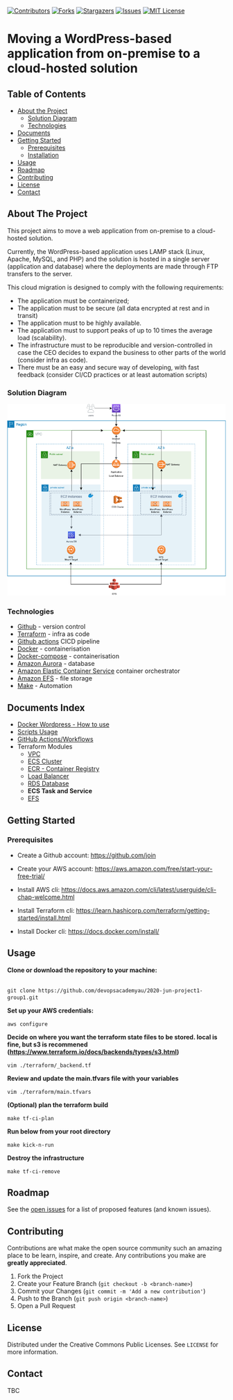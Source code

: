 [![Contributors][contributors-shield]][contributors-url]
[![Forks][forks-shield]][forks-url]
[![Stargazers][stars-shield]][stars-url]
[![Issues][issues-shield]][issues-url]
[![MIT License][license-shield]][license-url]

# Moving a WordPress-based application from on-premise to a cloud-hosted solution

<!-- TABLE OF CONTENTS -->
## Table of Contents

* [About the Project](#about-the-project)
  * [Solution Diagram](#solution-diagram)
  * [Technologies](#technologies)
* [Documents](#documents-index)
* [Getting Started](#getting-started)
  * [Prerequisites](#prerequisites)
  * [Installation](#installation)
* [Usage](#usage)
* [Roadmap](#roadmap)
* [Contributing](#contributing)
* [License](#license)
* [Contact](#contact)


## About The Project
This project aims to move a web application from on-premise to a cloud-hosted solution.

Currently, the WordPress-based application uses LAMP stack (Linux, Apache, MySQL, and PHP) and the solution is hosted in a single server (application and database) where the deployments are made through FTP transfers to the server.

This cloud migration is designed to comply with the following requirements:

- The application must be containerized;
- The application must to be secure (all data encrypted at rest and in transit)
- The application must to be highly available.
- The application must to support peaks of up to 10 times the average load (scalability).
- The infrastructure must to be reproducible and version-controlled in case the CEO decides to expand the business to other parts of the world (consider infra as code).
- There must be an easy and secure way of developing, with fast feedback  (consider CI/CD practices or at least automation scripts)

### Solution Diagram
![Solution Diagram](images/solution-diagram.png)

### Technologies

* [Github](https://github.com/)  - version control
* [Terraform](https://www.terraform.io/) - infra as code
* [Github actions](https://github.com/features/actions/) CICD pipeline
* [Docker](https://www.docker.com/) - containerisation
* [Docker-compose](https://docs.docker.com/compose/) - containerisation
* [Amazon Aurora](https://aws.amazon.com/rds/aurora/) - database
* [Amazon Elastic Container Service](https://aws.amazon.com/ecs/) container orchestrator
* [Amazon EFS](https://aws.amazon.com/efs/) - file storage
* [Make](https://en.wikipedia.org/wiki/Make_(software)) - Automation




## Documents Index

* [Docker Wordpress - How to use](docs/docker-wordpress.md)
* [Scripts Usage](docs/scripts.md)
* [GitHub Actions/Workflows](docs/github-workflows.md)
* Terraform Modules
  * [VPC](terraform/modules/VPC-network/README.md)
  * [ECS Cluster](terraform/modules/ECS/README.md)
  * [ECR - Container Registry](terraform/modules/container_registry/README.md)
  * [Load Balancer](terraform/modules/load_balancer/README.md)
  * [RDS Database](terraform/modules/rds-aurora-database/README.md)
  * **ECS Task and Service**
  * [EFS](terraform/modules/efs/README.md)

<!-- GETTING STARTED -->
## Getting Started

### Prerequisites
 * Create a Github account: https://github.com/join

*  Create your AWS account: https://aws.amazon.com/free/start-your-free-trial/

* Install AWS cli: https://docs.aws.amazon.com/cli/latest/userguide/cli-chap-welcome.html

* Install Terraform cli: https://learn.hashicorp.com/terraform/getting-started/install.html

* Install Docker cli: https://docs.docker.com/install/


## Usage

<strong> Clone or download the repository to your machine: </strong>
```

git clone https://github.com/devopsacademyau/2020-jun-project1-group1.git

```
<strong> Set up your AWS credentials: </strong> 
```
aws configure
```

 <strong> Decide on where you want the terraform state files to be stored. local is fine, but s3 is recommened (https://www.terraform.io/docs/backends/types/s3.html) </strong> 
```
vim ./terraform/_backend.tf
```

 <strong> Review and update the main.tfvars file with your variables  </strong> 
```
vim ./terraform/main.tfvars
```
<strong> (Optional) plan the terraform build </strong>

```
make tf-ci-plan
```
<strong> Run below from your root directory </strong>

```
make kick-n-run
```
<strong>  Destroy the infrastructure </strong>
```
make tf-ci-remove
```
<!-- ROADMAP -->
## Roadmap

See the [open issues](https://github.com/devopsacademyau/2020-jun-project1-group1/issues) for a list of proposed features (and known issues).



<!-- CONTRIBUTING -->
## Contributing

Contributions are what make the open source community such an amazing place to be learn, inspire, and create. Any contributions you make are **greatly appreciated**.

1. Fork the Project
2. Create your Feature Branch (`git checkout -b <branch-name>`)
3. Commit your Changes (`git commit -m 'Add a new contribution'`)
4. Push to the Branch (`git push origin <branch-name>`)
5. Open a Pull Request



<!-- LICENSE -->
## License

Distributed under the Creative Commons Public Licenses. See `LICENSE` for more information.



<!-- CONTACT -->
## Contact

TBC

<!-- MARKDOWN LINKS & IMAGES -->
<!-- https://www.markdownguide.org/basic-syntax/#reference-style-links -->
[contributors-shield]: https://img.shields.io/github/contributors/devopsacademyau/2020-jun-project1-group1?style=flat-square
[contributors-url]: https://github.com/devopsacademyau/2020-jun-project1-group1/graphs/contributors
[forks-shield]: https://img.shields.io/github/forks/devopsacademyau/2020-jun-project1-group1.svg?style=flat-square
[forks-url]: https://github.com/devopsacademyau/2020-jun-project1-group1/network/members
[stars-shield]: https://img.shields.io/github/stars/devopsacademyau/2020-jun-project1-group1.svg?style=flat-square
[stars-url]: https://github.com/devopsacademyau/2020-jun-project1-group1/stargazers
[issues-shield]: https://img.shields.io/github/issues/devopsacademyau/2020-jun-project1-group1.svg?style=flat-square
[issues-url]: https://github.com/devopsacademyau/2020-jun-project1-group1/issues
[license-shield]: https://img.shields.io/github/license/devopsacademyau/2020-jun-project1-group1.svg?style=flat-square
[license-url]: https://github.com/devopsacademyau/2020-jun-project1-group1/blob/master/LICENSE

